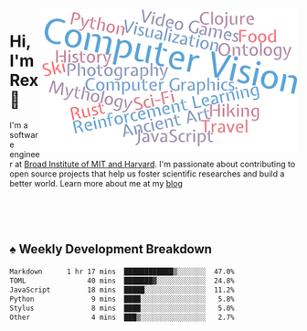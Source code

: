 <img src="https://raw.githubusercontent.com/rexwangcc/rexwangcc/master/myself.png" alt="Rex!" width="450" height="250" align="right">

# Hi, I'm Rex 👋

I'm a software engineer at [Broad Institute of MIT and Harvard](https://www.broadinstitute.org/). I'm passionate about contributing to open source projects that help us foster scientific researches and build a better world. Learn more about me at my [blog](https://rexwang.cc)

<br>
<br>
<br>

<table>
<tr valign="top" width="50%">
<!-- <td > -->

## ♠ Weekly Development Breakdown

<!-- code_time starts -->

```text
Markdown      1 hr 17 mins  ████████████▒░░░░░░░  47.0%
TOML               40 mins  ███████▓░░░░░░░░░░░░  24.8%
JavaScript         18 mins  █████░░░░░░░░░░░░░░░  11.2%
Python              9 mins  ████░░░░░░░░░░░░░░░░   5.8%
Stylus              8 mins  ████░░░░░░░░░░░░░░░░   5.0%
Other               4 mins  ███▒░░░░░░░░░░░░░░░░   2.7%
```

<!-- code_time ends -->

<!-- Placeholder for my Game statuses -->

<!-- <td valign="top" width="50%">

#### ♦ My Personal Progress

</td> -->

</tr>
</table>

